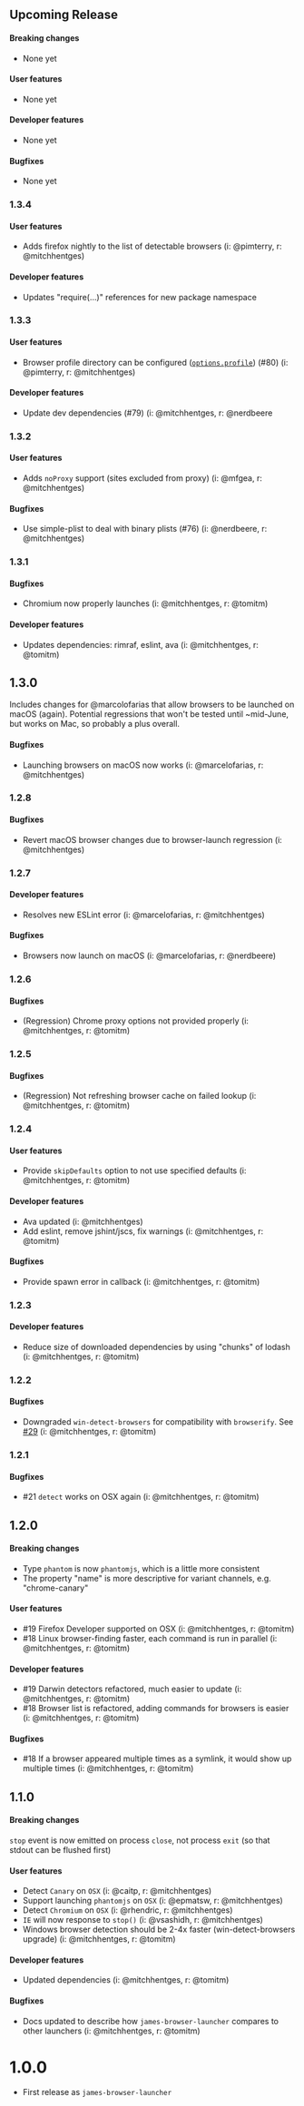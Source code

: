 ## Upcoming Release

#### Breaking changes
- None yet

#### User features
- None yet

#### Developer features
- None yet

#### Bugfixes
- None yet

### 1.3.4

#### User features
- Adds firefox nightly to the list of detectable browsers (i: @pimterry, r: @mitchhentges)

#### Developer features
- Updates "require(...)" references for new package namespace

### 1.3.3

#### User features
- Browser profile directory can be configured ([`options.profile`](https://github.com/james-proxy/james-browser-launcher#launchuri-options-callback)) (#80) (i: @pimterry, r: @mitchhentges)

#### Developer features
- Update dev dependencies (#79) (i: @mitchhentges, r: @nerdbeere

### 1.3.2

#### User features
- Adds `noProxy` support (sites excluded from proxy) (i: @mfgea, r: @mitchhentges)

#### Bugfixes
- Use simple-plist to deal with binary plists (#76) (i: @nerdbeere, r: @mitchhentges)

### 1.3.1

#### Bugfixes
- Chromium now properly launches (i: @mitchhentges, r: @tomitm)

#### Developer features
- Updates dependencies: rimraf, eslint, ava (i: @mitchhentges, r: @tomitm)

## 1.3.0
Includes changes for @marcolofarias that allow browsers to be launched on macOS (again).
Potential regressions that won't be tested until ~mid-June, but works on Mac, so probably a plus overall.

#### Bugfixes
- Launching browsers on macOS now works (i: @marcelofarias, r: @mitchhentges)

### 1.2.8

#### Bugfixes
- Revert macOS browser changes due to browser-launch regression (i: @mitchhentges)

### 1.2.7

#### Developer features
- Resolves new ESLint error (i: @marcelofarias, r: @mitchhentges)

#### Bugfixes
- Browsers now launch on macOS (i: @marcelofarias, r: @nerdbeere)

### 1.2.6

#### Bugfixes
- (Regression) Chrome proxy options not provided properly (i: @mitchhentges, r: @tomitm)

### 1.2.5

#### Bugfixes
- (Regression) Not refreshing browser cache on failed lookup (i: @mitchhentges, r: @tomitm)

### 1.2.4

#### User features
- Provide `skipDefaults` option to not use specified defaults (i: @mitchhentges, r: @tomitm)

#### Developer features
- Ava updated (i: @mitchhentges)
- Add eslint, remove jshint/jscs, fix warnings (i: @mitchhentges, r: @tomitm)

#### Bugfixes
- Provide spawn error in callback (i: @mitchhentges, r: @tomitm)

### 1.2.3

#### Developer features
- Reduce size of downloaded dependencies by using "chunks" of lodash (i: @mitchhentges, r: @tomitm)

### 1.2.2

#### Bugfixes
- Downgraded `win-detect-browsers` for compatibility with `browserify`. See [#29](https://github.com/vweevers/win-detect-browsers/issues/29) (i: @mitchhentges, r: @tomitm)

### 1.2.1

#### Bugfixes
- #21 `detect` works on OSX again (i: @mitchhentges, r: @tomitm)

## 1.2.0

#### Breaking changes
- Type `phantom` is now `phantomjs`, which is a little more consistent
- The property "name" is more descriptive for variant channels, e.g. "chrome-canary"

#### User features
- #19 Firefox Developer supported on OSX (i: @mitchhentges, r: @tomitm)
- #18 Linux browser-finding faster, each command is run in parallel (i: @mitchhentges, r: @tomitm)

#### Developer features
- #19 Darwin detectors refactored, much easier to update (i: @mitchhentges, r: @tomitm)
- #18 Browser list is refactored, adding commands for browsers is easier (i: @mitchhentges, r: @tomitm)

#### Bugfixes
- #18 If a browser appeared multiple times as a symlink, it would show up multiple times (i: @mitchhentges, r: @tomitm)

## 1.1.0

#### Breaking changes
`stop` event is now emitted on process `close`, not process `exit` (so that stdout can be flushed first)

#### User features
- Detect `Canary` on `OSX` (i: @caitp, r: @mitchhentges)
- Support launching `phantomjs` on `OSX` (i: @epmatsw, r: @mitchhentges)
- Detect `Chromium` on `OSX` (i: @rhendric, r: @mitchhentges)
- `IE` will now response to `stop()` (i: @vsashidh, r: @mitchhentges)
- Windows browser detection should be 2-4x faster (win-detect-browsers upgrade) (i: @mitchhentges, r: @tomitm)

#### Developer features
- Updated dependencies (i: @mitchhentges, r: @tomitm)

#### Bugfixes
- Docs updated to describe how `james-browser-launcher` compares to other launchers (i: @mitchhentges, r: @tomitm)

# 1.0.0
- First release as `james-browser-launcher`
